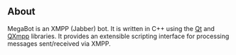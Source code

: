 ## About

MegaBot is an XMPP (Jabber) bot. It is written in C++ using the [Qt](http://www.qt.io/)
and [QXmpp](https://github.com/qxmpp-project/qxmpp) libraries. It provides an extensible
scripting interface for processing messages sent/received via XMPP.
